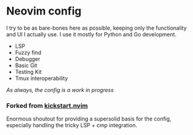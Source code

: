 # Neovim config

I try to be as bare-bones here as possible, keeping only the functionality and UI I actually use.
I use it mostly for Python and Go development.

+ LSP
+ Fuzzy find
+ Debugger
+ Basic Git
+ Testing Kit
+ Tmux interoperability

_As always, the config is a work in progress_

### Forked from [kickstart.nvim](https://github.com/nvim-lua/kickstart.nvim)
Enormous shoutout for providing a supersolid basis for the config, especially handling the tricky LSP + cmp integration.


